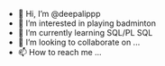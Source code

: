 - 👋 Hi, I’m @deepalippp
- 👀 I’m interested in playing badminton
- 🌱 I’m currently learning SQL/PL SQL
- 💞️ I’m looking to collaborate on ...
- 📫 How to reach me ...

<!---
deepalippp/deepalippp is a ✨ special ✨ repository because its `README.md` (this file) appears on your GitHub profile.
You can click the Preview link to take a look at your changes.
--->

